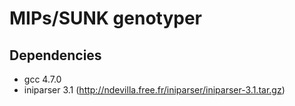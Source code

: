 MIPs/SUNK genotyper
===================

Dependencies
------------

  * gcc 4.7.0
  * iniparser 3.1 (http://ndevilla.free.fr/iniparser/iniparser-3.1.tar.gz)
